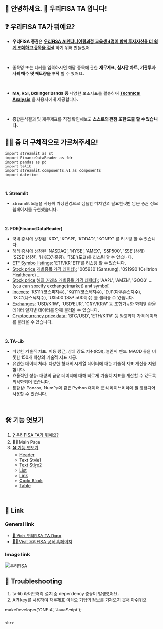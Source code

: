 ## 🙌 안녕하세요. 🏦 우리FISA TA 입니다!

## ❓ 우리FISA TA가 뭐예요?
- **우리FISA 증권**은 **<u>우리FISA AI엔지니어링과정 교육생 4명이 함께 투자자산을 더 쉽게 조회하고 종목을 검색</u>** 하기 위해 만들었어
<br>

- 종목명 또는 티커를 입력하시면 해당 종목에 관한 **재무제표, 실시간 차트, 기관투자사의 매수 및 매도량을 추적** 할 수 있어요.
<br>

- **MA, RSI, Bollinger Bands 등** 다양한 보조지표를 활용하여 <u>**Technical Analysis**</u> 을 사용자에게 제공합니다.
<br>

- 종합분석결과 및 재무제표를 직접 확인해보고 **스스로의 관점 또한 도출 할 수 있습니다.**

## 🙋‍♀️ 좀 더 구체적으로 가르쳐주세요!   
```
import streamlit as st
import FinanceDataReader as fdr
import pandas as pd
import talib
import streamlit.components.v1 as components
import datetime
```
<br>

**1. Streamlit**
- streamlit 모듈을 사용해 가상환경으로 심플한 디자인의 필요한것만 담은 증권 정보 웹페이지를 구현했습니다.

 <br>

**2. FDR(FinanceDataReader)**

- 국내 증시에 상장된 'KRX', 'KOSPI', 'KODAQ', 'KONEX' 를 리스팅 할 수 있습니다.
- 해외 증시에 상장된 'NASDAQ', 'NYSE', 'AMEX', 'S&P500', 'SSE'(상해), 'SZSE'(심천), 'HKEX'(홍콩), 'TSE'(도쿄)를 리스팅 할 수 있습니다.
- <u>ETF Symbol listings:</u>  'ETF/KR' ETF를 리스팅 할 수 있습니다.
- <u>Stock price(개별종목 가격 데이터):</u> '005930'(Samsung), '091990'(Celltrion Healthcare) ...
- <u>Stock price(해외 거래소 개별종목 가격 데이터):</u> 'AAPL', 'AMZN', 'GOOG' ... (you can specify exchange(market) and symbol)
- <u>Indexes:</u> 'KS11'(코스피지수), 'KQ11'(코스닥지수), 'DJI'(다우존스지수), 'IXIC'(나스닥지수), 'US500'(S&P 500지수) 를 불러올 수 있습니다.
- <u>Exchanges:</u> 'USD/KRW', 'USD/EUR', 'CNY/KRW' 등 조합가능한 화폐별 환율 데이터 일자별 데이터를 함께 불러올 수 있습니다.
- <u>Cryptocurrency price data:</u> 'BTC/USD', 'ETH/KRW' 등 암호화폐 가격 데이터를 불러올 수 있습니다.

<br> 

**3. TA-Lib**
- 다양한 기술적 지표: 이동 평균, 상대 강도 지수(RSI), 볼린저 밴드, MACD 등을 비롯한 150개 이상의 기술적 지표 제공.
- 유연한 데이터 처리: 다양한 형태의 시계열 데이터에 대한 기술적 지표 계산을 지원합니다.
- 효율적인 성능: 대량의 금융 데이터에 대해 빠르게 기술적 지표를 계산할 수 있도록 최적화되어 있습니다.
- 통합성: Pandas, NumPy와 같은 Python 데이터 분석 라이브러리와 잘 통합되어 사용할 수 있습니다.

<br>  

## 🛠 기능 엿보기   

1. [❓ 우리FISA TA가 뭐예요?  ](#-easymemd가-뭐예요)
2. [🙋‍♀️ Main Page](#-좀-더-구체적으로-가르쳐주세요)
3. [🛠 기능 엿보기](#-기능-엿보기)
    - [Header](#header)   
    - [Text Style1](#text-style1)   
    - [Text Stlye2](#text-style2)   
    - [List](#list)      
    - [Link](#link)   
    - [Code Block](#code-block)   
    - [Table](#table)   

<br>   

## 🔗 Link   
### General link
- [🚗 Visit 우리FISA TA Repo](https://github.com/MINJAEKH/fisa_quant)   
- [🙋‍♂️ Visit 우리FISA 공식 홈페이지](https://woorifisa.com/)

### Image link
![우리FISA](https://github.com/user-attachments/assets/aa4f6b8b-aae1-4b9f-a37a-b98c471a7d46)

## 💫 Troubleshooting
1. ta-lib 라이브러리 설치 중 dependency 충돌이 발생했어요. 
2. API key를 사용하여 재무제표 이외으 기업의 정보를 가져오지 못해 아쉬워요 

makeDeveloper('ONE:A', 'JavaScript');
```

<br>

